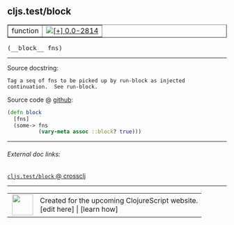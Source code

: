 ## cljs.test/block



 <table border="1">
<tr>
<td>function</td>
<td><a href="https://github.com/cljsinfo/cljs-api-docs/tree/0.0-2814"><img valign="middle" alt="[+] 0.0-2814" title="Added in 0.0-2814" src="https://img.shields.io/badge/+-0.0--2814-lightgrey.svg"></a> </td>
</tr>
</table>


 <samp>
(__block__ fns)<br>
</samp>

---





Source docstring:

```
Tag a seq of fns to be picked up by run-block as injected
continuation.  See run-block.
```


Source code @ [github](https://github.com/clojure/clojurescript/blob/r3195/src/cljs/cljs/test.cljs#L426-L431):

```clj
(defn block
  [fns]
  (some-> fns
          (vary-meta assoc ::block? true)))
```

<!--
Repo - tag - source tree - lines:

 <pre>
clojurescript @ r3195
└── src
    └── cljs
        └── cljs
            └── <ins>[test.cljs:426-431](https://github.com/clojure/clojurescript/blob/r3195/src/cljs/cljs/test.cljs#L426-L431)</ins>
</pre>

-->

---



###### External doc links:

[`cljs.test/block` @ crossclj](http://crossclj.info/fun/cljs.test.cljs/block.html)<br>

---

 <table>
<tr><td>
<img valign="middle" align="right" width="48px" src="http://i.imgur.com/Hi20huC.png">
</td><td>
Created for the upcoming ClojureScript website.<br>
[edit here] | [learn how]
</td></tr></table>

[edit here]:https://github.com/cljsinfo/cljs-api-docs/blob/master/cljsdoc/cljs.test/block.cljsdoc
[learn how]:https://github.com/cljsinfo/cljs-api-docs/wiki/cljsdoc-files

<!--

This information was too distracting to show to readers, but I'll leave it
commented here since it is helpful to:

- pretty-print the data used to generate this document
- and show how to retrieve that data



The API data for this symbol:

```clj
{:ns "cljs.test",
 :name "block",
 :signature ["[fns]"],
 :history [["+" "0.0-2814"]],
 :type "function",
 :full-name-encode "cljs.test/block",
 :source {:code "(defn block\n  [fns]\n  (some-> fns\n          (vary-meta assoc ::block? true)))",
          :title "Source code",
          :repo "clojurescript",
          :tag "r3195",
          :filename "src/cljs/cljs/test.cljs",
          :lines [426 431]},
 :full-name "cljs.test/block",
 :docstring "Tag a seq of fns to be picked up by run-block as injected\ncontinuation.  See run-block."}

```

Retrieve the API data for this symbol:

```clj
;; from Clojure REPL
(require '[clojure.edn :as edn])
(-> (slurp "https://raw.githubusercontent.com/cljsinfo/cljs-api-docs/catalog/cljs-api.edn")
    (edn/read-string)
    (get-in [:symbols "cljs.test/block"]))
```

-->
